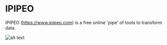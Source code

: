 # IPIPEO

IPIPEO (https://www.ipipeo.com) is a free online 'pipe' of tools to transform data.

![alt text](https://s3-ap-northeast-1.amazonaws.com/ipipeo-public/ipipeo.gif)
